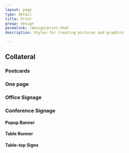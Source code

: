 ```yaml
---
layout: page
type: detail
title: Print
group: design
permalink: /design/print.html
description: Styles for treating pictures and graphics

---
```


## Collateral

### Postcards

### One page

### Office Signage

### Conference Signage

#### Popup Banner

#### Table Runner

#### Table-top Signs




